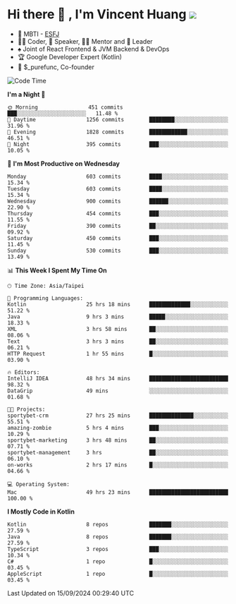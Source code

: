 # Hi there 👋 , I'm Vincent Huang ![](https://komarev.com/ghpvc/?username=Jian-Min-Huang)
- 👀 MBTI - [ESFJ](https://www.16personalities.com/esfj-personality)
- 👨‍💻 Coder, 🎤 Speaker, 👨‍🏫 Mentor and 🚀 Leader
- ♠️ Joint of React Frontend & JVM Backend & DevOps
- 🏆 Google Developer Expert (Kotlin)
- 💼 $_purefunc, Co-founder

<!--START_SECTION:waka-->
![Code Time](http://img.shields.io/badge/Code%20Time-4%2C446%20hrs%2023%20mins-blue)

**I'm a Night 🦉** 

```text
🌞 Morning                451 commits         ███░░░░░░░░░░░░░░░░░░░░░░   11.48 % 
🌆 Daytime                1256 commits        ████████░░░░░░░░░░░░░░░░░   31.96 % 
🌃 Evening                1828 commits        ████████████░░░░░░░░░░░░░   46.51 % 
🌙 Night                  395 commits         ███░░░░░░░░░░░░░░░░░░░░░░   10.05 % 
```
📅 **I'm Most Productive on Wednesday** 

```text
Monday                   603 commits         ████░░░░░░░░░░░░░░░░░░░░░   15.34 % 
Tuesday                  603 commits         ████░░░░░░░░░░░░░░░░░░░░░   15.34 % 
Wednesday                900 commits         ██████░░░░░░░░░░░░░░░░░░░   22.90 % 
Thursday                 454 commits         ███░░░░░░░░░░░░░░░░░░░░░░   11.55 % 
Friday                   390 commits         ██░░░░░░░░░░░░░░░░░░░░░░░   09.92 % 
Saturday                 450 commits         ███░░░░░░░░░░░░░░░░░░░░░░   11.45 % 
Sunday                   530 commits         ███░░░░░░░░░░░░░░░░░░░░░░   13.49 % 
```


📊 **This Week I Spent My Time On** 

```text
🕑︎ Time Zone: Asia/Taipei

💬 Programming Languages: 
Kotlin                   25 hrs 18 mins      █████████████░░░░░░░░░░░░   51.22 % 
Java                     9 hrs 3 mins        █████░░░░░░░░░░░░░░░░░░░░   18.33 % 
XML                      3 hrs 58 mins       ██░░░░░░░░░░░░░░░░░░░░░░░   08.06 % 
Text                     3 hrs 3 mins        ██░░░░░░░░░░░░░░░░░░░░░░░   06.21 % 
HTTP Request             1 hr 55 mins        █░░░░░░░░░░░░░░░░░░░░░░░░   03.90 % 

🔥 Editors: 
IntelliJ IDEA            48 hrs 34 mins      █████████████████████████   98.32 % 
DataGrip                 49 mins             ░░░░░░░░░░░░░░░░░░░░░░░░░   01.68 % 

🐱‍💻 Projects: 
sportybet-crm            27 hrs 25 mins      ██████████████░░░░░░░░░░░   55.51 % 
amazing-zombie           5 hrs 4 mins        ███░░░░░░░░░░░░░░░░░░░░░░   10.29 % 
sportybet-marketing      3 hrs 48 mins       ██░░░░░░░░░░░░░░░░░░░░░░░   07.71 % 
sportybet-management     3 hrs               ██░░░░░░░░░░░░░░░░░░░░░░░   06.10 % 
on-works                 2 hrs 17 mins       █░░░░░░░░░░░░░░░░░░░░░░░░   04.66 % 

💻 Operating System: 
Mac                      49 hrs 23 mins      █████████████████████████   100.00 % 
```

**I Mostly Code in Kotlin** 

```text
Kotlin                   8 repos             ███████░░░░░░░░░░░░░░░░░░   27.59 % 
Java                     8 repos             ███████░░░░░░░░░░░░░░░░░░   27.59 % 
TypeScript               3 repos             ███░░░░░░░░░░░░░░░░░░░░░░   10.34 % 
C#                       1 repo              █░░░░░░░░░░░░░░░░░░░░░░░░   03.45 % 
AppleScript              1 repo              █░░░░░░░░░░░░░░░░░░░░░░░░   03.45 % 
```




 Last Updated on 15/09/2024 00:29:40 UTC
<!--END_SECTION:waka-->

